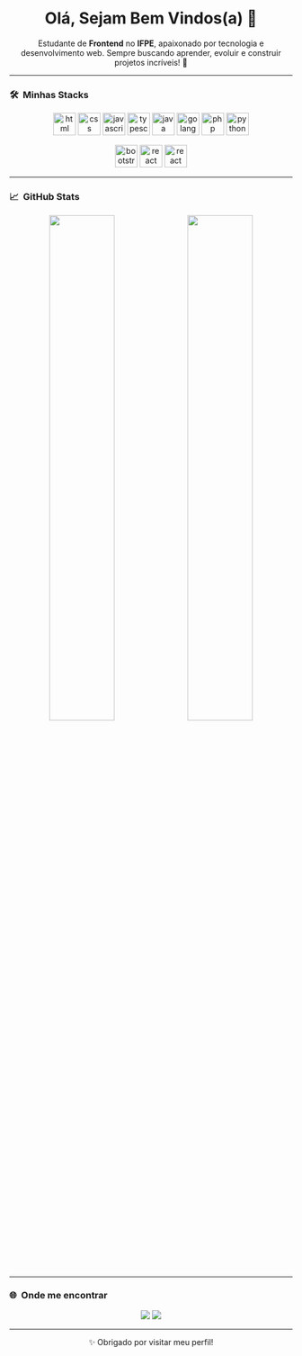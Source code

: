 <h1 align="center">Olá, Sejam Bem Vindos(a) 👋</h1>

<p align="center">
  Estudante de <strong>Frontend</strong> no <strong>IFPE</strong>, apaixonado por tecnologia e desenvolvimento web.  
  Sempre buscando aprender, evoluir e construir projetos incríveis! 🚀
</p>

---

### 🛠️ &nbsp;Minhas Stacks

<p align="center">
  <!-- Linguagens -->
  <img src="https://cdn.jsdelivr.net/gh/devicons/devicon/icons/html5/html5-original.svg" alt="html" width="40"/>
  <img src="https://cdn.jsdelivr.net/gh/devicons/devicon/icons/css3/css3-original.svg" alt="css" width="40"/>
  <img src="https://cdn.jsdelivr.net/gh/devicons/devicon/icons/javascript/javascript-original.svg" alt="javascript" width="40"/>
  <img src="https://cdn.jsdelivr.net/gh/devicons/devicon/icons/typescript/typescript-original.svg" alt="typescript" width="40"/>
  <img src="https://cdn.jsdelivr.net/gh/devicons/devicon/icons/java/java-original.svg" alt="java" width="40"/>
  <img src="https://cdn.jsdelivr.net/gh/devicons/devicon/icons/go/go-original.svg" alt="golang" width="40"/>
  <img src="https://cdn.jsdelivr.net/gh/devicons/devicon/icons/php/php-original.svg" alt="php" width="40"/>
  <img src="https://cdn.jsdelivr.net/gh/devicons/devicon/icons/python/python-original.svg" alt="python" width="40"/>
</p>

<p align="center">
  <!-- Frameworks -->
  <img src="https://cdn.jsdelivr.net/gh/devicons/devicon/icons/bootstrap/bootstrap-original.svg" alt="bootstrap" width="40"/>
  <img src="https://cdn.jsdelivr.net/gh/devicons/devicon/icons/react/react-original.svg" alt="react" width="40"/>
  <img src="https://cdn.jsdelivr.net/gh/devicons/devicon/icons/react/react-original.svg" alt="react native" width="40" title="React Native"/>
</p>

---

### 📈 &nbsp;GitHub Stats

<p align="center">
  <img width="48%" src="https://github-readme-stats.vercel.app/api?username=seu-usuario&show_icons=true&theme=radical" />
  <img width="48%" src="https://github-readme-streak-stats.herokuapp.com/?user=seu-usuario&theme=radical" />
</p>

---

### 🌐 &nbsp;Onde me encontrar

<p align="center">
  <a href="mailto:seuemail@example.com"><img src="https://img.shields.io/badge/-Email-%23333?style=for-the-badge&logo=gmail&logoColor=white"/></a>
  <a href="https://www.linkedin.com/in/seulinkedin"><img src="https://img.shields.io/badge/-LinkedIn-0077B5?style=for-the-badge&logo=linkedin&logoColor=white"/></a>
</p>

---

<p align="center">✨ Obrigado por visitar meu perfil!</p>
